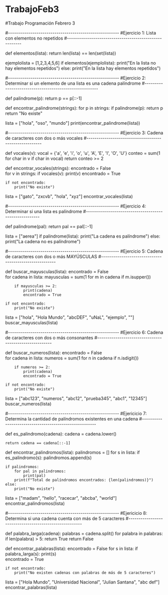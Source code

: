 # TrabajoFeb3

#Trabajo Programación Febrero 3

#-------------------------------------------------------
#Ejercicio 1: Lista con elementos no repetidos
#-------------------------------------------------------

def elementos(lista):
    return len(lista) == len(set(lista))

ejemplolista = [1,2,3,4,5,6]
if elementos(ejemplolista):
    print("En la lista no hay elementos repetidos")
else:
    print("En la lista hay elementos repetidos")

#-------------------------------------------------------
#Ejercicio 2: Determinar si un elemento de una lista es una cadena palíndrome 
#-------------------------------------------------------

def palindrome(p):
   return p == p[::-1]

def encontrar_palindrome(strings):
    for p in strings:
        if palindrome(p):
            return p
    return "No existe"

lista = ["hola", "oso", "mundo"]
print(encontrar_palindrome(lista))

#-------------------------------------------------------
#Ejercicio 3: Cadena de caracteres con dos o más vocales
#-------------------------------------------------------

def vocales(v):
    vocal = {'a', 'e', 'i', 'o', 'u', 'A', 'E', 'I', 'O', 'U'}
    conteo = sum(1 for char in v if char in vocal)
    return conteo >= 2

def encontrar_vocales(strings):
    encontrado = False  
    for v in strings:
        if vocales(v):
            print(v)
            encontrado = True  
    
    if not encontrado:
        print("No existe")

lista = ["gato", "zxcvb", "hola", "xyz"]
encontrar_vocales(lista)


#-------------------------------------------------------
#Ejercicio 4: Determinar si una lista es palíndrome 
#-------------------------------------------------------

def palindrome(pal):
    return pal == pal[::-1]

lista = ["aerea"]
if palindrome(lista):
    print("La cadena es palíndrome")
else:
    print("La cadena no es palíndrome")

#-------------------------------------------------------
#Ejercicio 5: Cadena de caracteres con dos o más MAYÚSCULAS
#-------------------------------------------------------

def buscar_mayusculas(lista):
    encontrado = False  
    for cadena in lista:
        mayusculas = sum(1 for m in cadena if m.isupper())
        
        if mayusculas >= 2:
            print(cadena)
            encontrado = True
    
    if not encontrado:
        print("No existe")

lista = ["hola", "Hola Mundo", "abcDEF", "uNaL", "ejemplo", ""]
buscar_mayusculas(lista)

#-------------------------------------------------------
#Ejercicio 6: Cadena de caracteres con dos o más consonantes
#-------------------------------------------------------

def buscar_numeros(lista):
    encontrado = False  
    for cadena in lista:
        numeros = sum(1 for n in cadena if n.isdigit())

        if numeros >= 2:
            print(cadena)
            encontrado = True 
    
    if not encontrado:
        print("No existe")

lista = ["abc123", "numeros", "abc12", "prueba345", "abc1", "12345"]
buscar_numeros(lista)

#-------------------------------------------------------
#Ejericicio 7: Determina la cantidad de palíndromos existentes en una cadena
#-------------------------------------------------------

def es_palindromo(cadena):
    cadena = cadena.lower()
    
    return cadena == cadena[::-1]

def encontrar_palindromos(lista):
    palindromos = []
    for s in lista:
        if es_palindromo(s):
            palindromos.append(s)  
    
    if palindromos:
        for pal in palindromos:
            print(pal)  
        print(f"Total de palíndromos encontrados: {len(palindromos)}")
    else:
        print("No existe")

lista = ["madam", "hello", "racecar", "abcba", "world"]
encontrar_palindromos(lista)

#-------------------------------------------------------
#Ejericicio 8: Determina si una cadena cuenta con más de 5 caracteres
#-------------------------------------------------------

def palabra_larga(cadena):
    palabras = cadena.split()
    for palabra in palabras:
        if len(palabra) > 5:
            return True
    return False

def encontrar_palabras(lista):
    encontrado = False
    for s in lista:
        if palabra_larga(s):
            print(s)  
            encontrado = True
    
    if not encontrado:
        print("No existen cadenas con palabras de más de 5 caracteres")

lista = ["Hola Mundo", "Universidad Nacional", "Julian Santana", "abc def"]
encontrar_palabras(lista)
